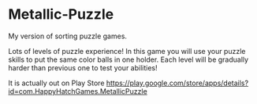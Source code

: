 # Metallic-Puzzle
My version of sorting puzzle games.

Lots of levels of puzzle experience! In this game you will use your puzzle skills to put the same color balls in one holder. Each level will be gradually harder than previous one to test your abilities!

It is actually out on Play Store https://play.google.com/store/apps/details?id=com.HappyHatchGames.MetallicPuzzle
